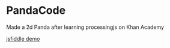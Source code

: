 PandaCode
=========

Made a 2d Panda  after learning processingjs on Khan Academy


[jsfiddle demo](http://jsfiddle.net/caoglish/ZN3Wf/)

